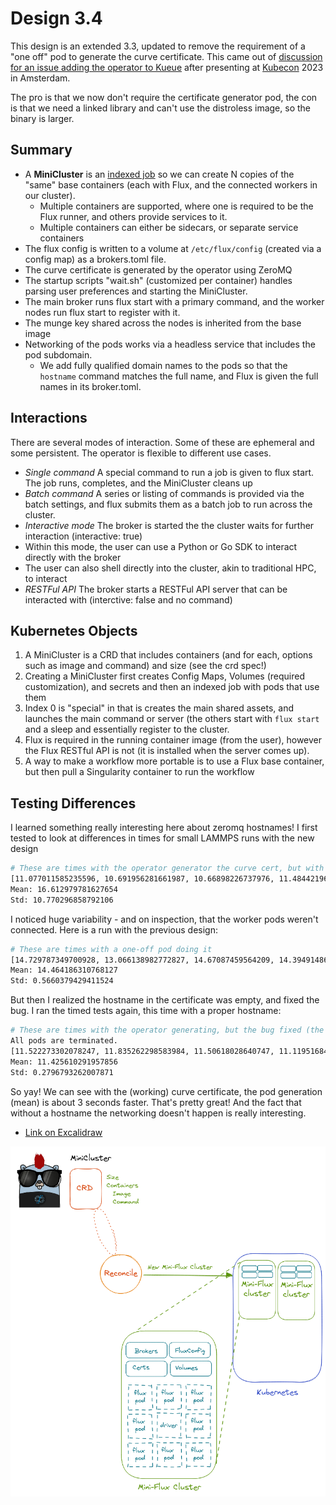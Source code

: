 # Design 3.4

This design is an extended 3.3, updated to remove the requirement of a "one off" pod to generate the curve certificate.
This came out of [discussion for an issue adding the operator to Kueue](https://github.com/kubernetes-sigs/kueue/issues/716)
after presenting at [Kubecon](https://youtu.be/C2T8bIlkeD4) 2023 in Amsterdam.

The pro is that we now don't require the certificate generator pod, the con is that we need a linked library and can't
use the distroless image, so the binary is larger.

## Summary

 - A **MiniCluster** is an [indexed job](https://kubernetes.io/docs/tasks/job/indexed-parallel-processing-static/) so we can create N copies of the "same" base containers (each with Flux, and the connected workers in our cluster).
   - Multiple containers are supported, where one is required to be the Flux runner, and others provide services to it.
   - Multiple containers can either be sidecars, or separate service containers
 - The flux config is written to a volume at `/etc/flux/config` (created via a config map) as a brokers.toml file.
 - The curve certificate is generated by the operator using ZeroMQ
 - The startup scripts "wait.sh" (customized per container) handles parsing user preferences and starting the MiniCluster. 
 - The main broker runs flux start with a primary command, and the worker nodes run flux start to register with it.
 - The munge key shared across the nodes is inherited from the base image
 - Networking of the pods works via a headless service that includes the pod subdomain. 
    - We add fully qualified domain names to the pods so that the `hostname` command matches the full name, and Flux is given the full names in its broker.toml.

## Interactions

There are several modes of interaction. Some of these are ephemeral and some persistent. The operator is flexible to different use cases.

 - *Single command* A special command to run a job is given to flux start. The job runs, completes, and the MiniCluster cleans up
 - *Batch command* A series or listing of commands is provided via the batch settings, and flux submits them as a batch job to run across the cluster.
 - *Interactive mode* The broker is started the the cluster waits for further interaction (interactive: true)
  - Within this mode, the user can use a Python or Go SDK to interact directly with the broker
  - The user can also shell directly into the cluster, akin to traditional HPC, to interact
 - *RESTFul API* The broker starts a RESTFul API server that can be interacted with (interctive: false and no command)

## Kubernetes Objects

1. A MiniCluster is a CRD that includes containers (and for each, options such as image and command) and size (see the crd spec!)
2. Creating a MiniCluster first creates Config Maps, Volumes (required customization), and secrets and then an indexed job with pods that use them
3. Index 0 is "special" in that is creates the main shared assets, and launches the main command or server (the others start with `flux start` and a sleep and essentially register to the cluster.
4. Flux is required in the running container image (from the user), however the Flux RESTful API is not (it is installed when the server comes up).
5. A way to make a workflow more portable is to use a Flux base container, but then pull a Singularity container to run the workflow

## Testing Differences

I learned something really interesting here about zeromq hostnames!
I first tested to look at differences in times for small LAMMPS runs with the new design

```bash
# These are times with the operator generator the curve cert, but with a bug
[11.077011585235596, 10.691956281661987, 10.66898226737976, 11.484421968460083, 10.63238525390625, 40.45787453651428, 11.327536582946777, 11.74747085571289, 41.571057081222534, 12.504639625549316, 10.984244585037231, 11.348772525787354, 41.009217262268066, 11.148920059204102, 11.831494569778442, 11.30379605293274, 11.368267297744751, 14.460205554962158, 20.25166130065918, 16.3896803855896]
Mean: 16.612979781627654
Std: 10.770296858792106
```

I noticed huge variability - and on inspection, that the worker pods weren't connected. Here is a run with the previous design:

```bash
# These are times with a one-off pod doing it
[14.729787349700928, 13.066138982772827, 14.67087459564209, 14.394914865493774, 14.968234062194824, 14.576695919036865, 14.472598314285278, 14.54642391204834, 14.63283109664917, 14.919774770736694, 14.643915176391602, 14.472495317459106, 14.504558563232422, 15.089675903320312, 12.9026780128479, 14.505521535873413, 14.302513122558594, 15.221238851547241, 14.384584665298462, 14.278271198272705]
Mean: 14.464186310768127
Std: 0.5660379429411524
```

But then I realized the hostname in the certificate was empty, and fixed the bug. I ran the timed tests again, this time
with a proper hostname:

```bash
# These are times with the operator generating, but the bug fixed (the certificate has a hostname)
All pods are terminated.
[11.522273302078247, 11.835262298583984, 11.50618028640747, 11.119516849517822, 11.024176120758057, 11.401328563690186, 11.369296312332153, 11.040543556213379, 11.348724126815796, 11.640495300292969, 11.585636854171753, 11.250822067260742, 11.169968128204346, 11.857943773269653, 11.732101202011108, 11.886579751968384, 11.454119682312012, 10.956253290176392, 11.347179651260376, 11.463804721832275]
Mean: 11.425610291957856
Std: 0.2796793262007871
```

So yay! We can see with the (working) curve certificate, the pod generation (mean) is about 3 seconds faster. That's pretty great!
And the fact that without a hostname the networking doesn't happen is really interesting.

- [Link on Excalidraw](https://excalidraw.com/#json=_F0hUUB9knFEry2FykSS4,MaGmgcsyq_JZ2_MrZ3XRIQ)

![the-operator.png](the-operator.png)
